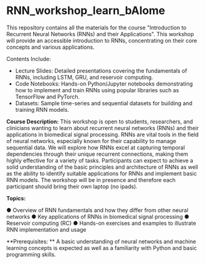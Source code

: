 # RNN_workshop_learn_bAIome
This repository contains all the materials for the course "Introduction to Recurrent Neural Networks (RNNs) and their Applications". This workshop will provide an accessible introduction to RNNs, concentrating on their core concepts and various applications.

Contents Include:
* Lecture Slides: Detailed presentations covering the fundamentals of RNNs, including LSTM, GRU, and reservoir computing.
* Code Notebooks: Hands-on Python/Jupyter notebooks demonstrating how to implement and train RNNs using popular libraries such as TensorFlow and PyTorch.
* Datasets: Sample time-series and sequential datasets for building and training RNN models.

**Course Description:** This workshop is open to students, researchers, and clinicians wanting to learn about recurrent neural networks (RNNs) and their applications in biomedical signal processing. RNNs are vital tools in the field of neural networks, especially known for their capability to manage sequential data. We will explore how RNNs excel at capturing temporal dependencies through their unique recurrent connections, making them highly effective for a variety of tasks. Participants can expect to achieve a solid understanding of the basic principles and architecture of RNNs as well as the ability to identify suitable applications for RNNs and implement basic RNN models. The workshop will be in presence and therefore each participant should bring their own laptop (no ipads).

**Topics:**

● Overview of RNN fundamentals and how they differ from other neural networks
● Key applications of RNNs in biomedical signal processing
● Reservoir computing (RC)
● Hands-on exercises and examples to illustrate RNN implementation and usage

**Prerequisites: **
A basic understanding of neural networks and machine learning concepts is expected as well as a familiarity with Python and basic programming skills.
